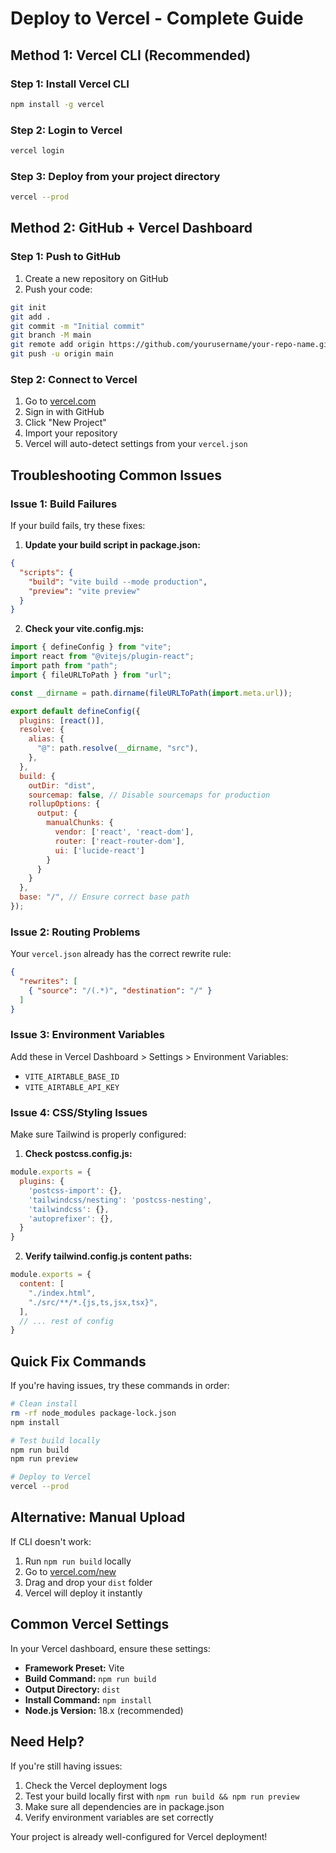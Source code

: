 # Deploy to Vercel - Complete Guide

## Method 1: Vercel CLI (Recommended)

### Step 1: Install Vercel CLI
```bash
npm install -g vercel
```

### Step 2: Login to Vercel
```bash
vercel login
```

### Step 3: Deploy from your project directory
```bash
vercel --prod
```

## Method 2: GitHub + Vercel Dashboard

### Step 1: Push to GitHub
1. Create a new repository on GitHub
2. Push your code:
```bash
git init
git add .
git commit -m "Initial commit"
git branch -M main
git remote add origin https://github.com/yourusername/your-repo-name.git
git push -u origin main
```

### Step 2: Connect to Vercel
1. Go to [vercel.com](https://vercel.com)
2. Sign in with GitHub
3. Click "New Project"
4. Import your repository
5. Vercel will auto-detect settings from your `vercel.json`

## Troubleshooting Common Issues

### Issue 1: Build Failures
If your build fails, try these fixes:

1. **Update your build script in package.json:**
```json
{
  "scripts": {
    "build": "vite build --mode production",
    "preview": "vite preview"
  }
}
```

2. **Check your vite.config.mjs:**
```javascript
import { defineConfig } from "vite";
import react from "@vitejs/plugin-react";
import path from "path";
import { fileURLToPath } from "url";

const __dirname = path.dirname(fileURLToPath(import.meta.url));

export default defineConfig({
  plugins: [react()],
  resolve: {
    alias: {
      "@": path.resolve(__dirname, "src"),
    },
  },
  build: {
    outDir: "dist",
    sourcemap: false, // Disable sourcemaps for production
    rollupOptions: {
      output: {
        manualChunks: {
          vendor: ['react', 'react-dom'],
          router: ['react-router-dom'],
          ui: ['lucide-react']
        }
      }
    }
  },
  base: "/", // Ensure correct base path
});
```

### Issue 2: Routing Problems
Your `vercel.json` already has the correct rewrite rule:
```json
{
  "rewrites": [
    { "source": "/(.*)", "destination": "/" }
  ]
}
```

### Issue 3: Environment Variables
Add these in Vercel Dashboard > Settings > Environment Variables:
- `VITE_AIRTABLE_BASE_ID`
- `VITE_AIRTABLE_API_KEY`

### Issue 4: CSS/Styling Issues
Make sure Tailwind is properly configured:

1. **Check postcss.config.js:**
```javascript
module.exports = {
  plugins: {
    'postcss-import': {},
    'tailwindcss/nesting': 'postcss-nesting',
    'tailwindcss': {},
    'autoprefixer': {},
  }
}
```

2. **Verify tailwind.config.js content paths:**
```javascript
module.exports = {
  content: [
    "./index.html",
    "./src/**/*.{js,ts,jsx,tsx}",
  ],
  // ... rest of config
}
```

## Quick Fix Commands

If you're having issues, try these commands in order:

```bash
# Clean install
rm -rf node_modules package-lock.json
npm install

# Test build locally
npm run build
npm run preview

# Deploy to Vercel
vercel --prod
```

## Alternative: Manual Upload

If CLI doesn't work:

1. Run `npm run build` locally
2. Go to [vercel.com/new](https://vercel.com/new)
3. Drag and drop your `dist` folder
4. Vercel will deploy it instantly

## Common Vercel Settings

In your Vercel dashboard, ensure these settings:
- **Framework Preset:** Vite
- **Build Command:** `npm run build`
- **Output Directory:** `dist`
- **Install Command:** `npm install`
- **Node.js Version:** 18.x (recommended)

## Need Help?

If you're still having issues:
1. Check the Vercel deployment logs
2. Test your build locally first with `npm run build && npm run preview`
3. Make sure all dependencies are in package.json
4. Verify environment variables are set correctly

Your project is already well-configured for Vercel deployment!